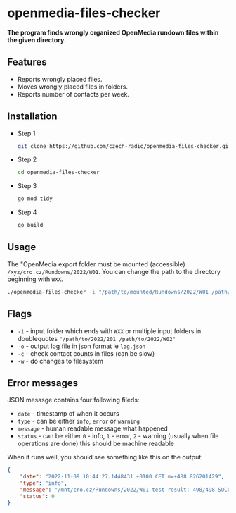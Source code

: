 # openmedia-files-checker

**The program finds wrongly organized OpenMedia rundown files within the given directory.**

## Features

- Reports wrongly placed files.
- Moves wrongly placed files in folders.
- Reports number of contacts per week.

## Installation

- Step 1
  ```bash
  git clone https://github.com/czech-radio/openmedia-files-checker.git
  ```
- Step 2
  ```bash
  cd openmedia-files-checker
  ```
- Step 3
  ```bash
  go mod tidy
  ```
- Step 4
  ```bash
  go build
  ```

## Usage

The "OpenMedia export folder must be mounted (accessible) `/xyz/cro.cz/Rundowns/2022/W01`.
You can change the path to the directory beginning with `WXX`.

```bash
./openmedia-files-checker -i "/path/to/mounted/Rundowns/2022/W01 /path/to/mounted/Rundowns/2022/W33" [optional -o log.txt] [optional -w write changes] [optional -c count contacts]
```
## Flags

- `-i` - input folder which ends with `WXX` or multiple input folders in doublequotes `"/path/to/2022/201 /path/to/2022/W02"`
- `-o` - output log file in json format ie `log.json`
- `-c` - check contact counts in files (can be slow)
- `-w` - do changes to filesystem

## Error messages
JSON mesasge contains four following fileds:
- `date` - timestamp of when it occurs
- `type` - can be either `info`, `error` or `warning`
- `message` - human readable message what happened
- `status` - can be either `0` - info, `1` - error, `2` - warning (usually when file operations are done) this should be machine readable

When it runs well, you should see something like this on the output:

```json
{
    "date": "2022-11-09 10:44:27.1448431 +0100 CET m=+488.826201429",
    "type": "info",
    "message": "/mnt/cro.cz/Rundowns/2022/W01 test result: 498/498 SUCCESS!",
    "status": 0
}
```
